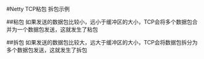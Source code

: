 #Netty TCP粘包 拆包示例

##粘包
如果发送的数据包比较小，远小于缓冲区的大小，TCP会将多个数据包合并为一个数据包发送，这就发生了粘包

##拆包
如果发送的数据包比较大，远大于缓冲区的大小，TCP会将数据包拆分为多个数据包发送，这就发生了拆包